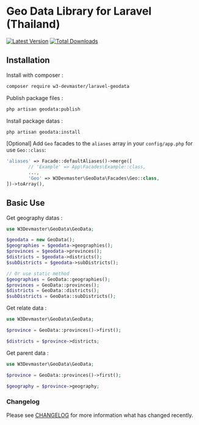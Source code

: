 # Geo Data Library for Laravel (Thailand)

[![Latest Version](https://img.shields.io/github/release/w3-devmaster/laravel-geodata.svg?style=flat-square)](https://github.com/w3-devmaster/laravel-geodata/releases)
[![Total Downloads](https://img.shields.io/packagist/dt/w3-devmaster/laravel-geodata.svg?style=flat-square)](https://packagist.org/packages/w3-devmaster/laravel-geodata)

## Installation

Install with composer : 

```bash
composer require w3-devmaster/laravel-geodata
```

Publish package files :

```bash
php artisan geodata:publish
```

Install package datas :

```bash
php artisan geodata:install
```

[Optional] Add `Geo` facades to the `aliases` array in your `config/app.php` for use `Geo::class`:

```php
'aliases' => Facade::defaultAliases()->merge([
        // 'Example' => App\Facades\Example::class,
        ...,
        'Geo' => W3Devmaster\GeoData\Facades\Geo::class,
])->toArray(),

```

## Basic Use

Get geography datas :

```php
use W3Devmaster\GeoData\GeoData;

$geodata = new GeoData();
$geographies = $geodata->geographies();
$provinces = $geodata->provinces();
$districts = $geodata->districts();
$subDistricts = $geodata->subDistricts();

// Or use static method
$geographies = GeoData::geographies();
$provinces = GeoData::provinces();
$districts = GeoData::districts();
$subDistricts = GeoData::subDistricts();

```

Get relate data :

```php
use W3Devmaster\GeoData\GeoData;

$province = GeoData::provinces()->first();

$districts = $province->districts;

```

Get parent data :

```php
use W3Devmaster\GeoData\GeoData;

$province = GeoData::provinces()->first();

$geography = $province->geography;

```

### Changelog

Please see [CHANGELOG](CHANGELOG.md) for more information what has changed recently.
